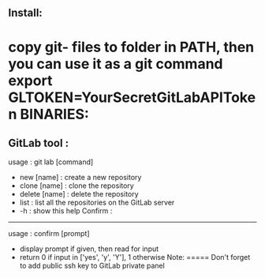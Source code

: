 Install:
--------
copy git- files to folder in PATH, then you can use it as a git command
export GLTOKEN=YourSecretGitLabAPIToken
BINARIES:
=========
GitLab tool :
-------------
usage : git lab [command]
-   new [name] : create a new repository
-   clone [name] : clone the repository
-   delete [name] : delete the repository
-   list : list all the repositories on the GitLab server
-   -h : show this help
Confirm :
---------
usage : confirm [prompt]
-   display prompt if given, then read for input
-   return 0 if input in ['yes', 'y', 'Y'], 1 otherwise
Note:
=====
Don't forget to add public ssh key to GitLab private panel
